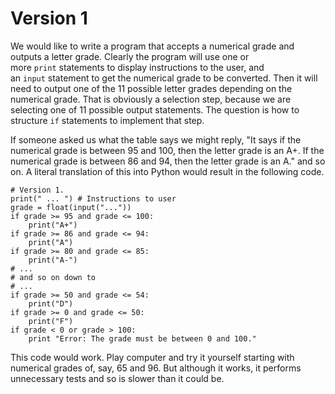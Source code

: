 # Version 1

We would like to write a program that accepts a numerical grade and
outputs a letter grade. Clearly the program will use one or
more `print` statements to display instructions to the user, and
an `input` statement to get the numerical grade to be converted. Then it
will need to output one of the 11 possible letter grades depending on
the numerical grade. That is obviously a selection step, because we are
selecting one of 11 possible output statements. The question is how to
structure `if` statements to implement that step.

If someone asked us what the table says we might reply, "It says if the
numerical grade is between 95 and 100, then the letter grade is an A+.
If the numerical grade is between 86 and 94, then the letter grade is an
A." and so on. A literal translation of this into Python would result
in the following code.

    # Version 1.
    print(" ... ") # Instructions to user
    grade = float(input("..."))
    if grade >= 95 and grade <= 100:
        print("A+")
    if grade >= 86 and grade <= 94:
        print("A")
    if grade >= 80 and grade <= 85:
        print("A-")
    # ...
    # and so on down to
    # ...
    if grade >= 50 and grade <= 54:
        print("D")
    if grade >= 0 and grade <= 50:
        print("F")
    if grade < 0 or grade > 100:
        print "Error: The grade must be between 0 and 100."

This code would work. Play computer and try it yourself starting with
numerical grades of, say, 65 and 96. But although it works, it performs
unnecessary tests and so is slower than it could be.
